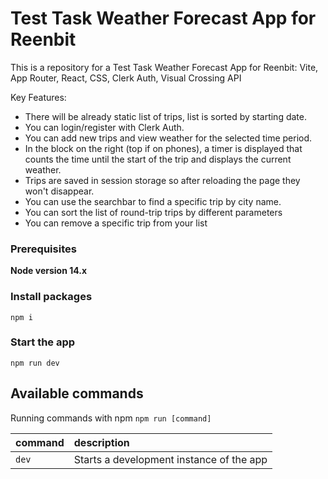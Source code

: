 # Test Task Weather Forecast App for Reenbit

This is a repository for a Test Task Weather Forecast App for Reenbit: Vite, App Router, React, CSS, Clerk Auth, Visual Crossing API

Key Features:

- There will be already static list of trips, list is sorted by starting date.
- You can login/register with Clerk Auth.
- You can add new trips and view weather for the selected time period.
- In the block on the right (top if on phones), a timer is displayed that counts the time until the start of the trip and displays the current weather.
- Trips are saved in session storage so after reloading the page they won't disappear.
- You can use the searchbar to find a specific trip by city name.
- You can sort the list of round-trip trips by different parameters
- You can remove a specific trip from your list

### Prerequisites

**Node version 14.x**

### Install packages

```shell
npm i
```

### Start the app

```shell
npm run dev
```

## Available commands

Running commands with npm `npm run [command]`

| command | description                              |
| :------ | :--------------------------------------- |
| `dev`   | Starts a development instance of the app |
